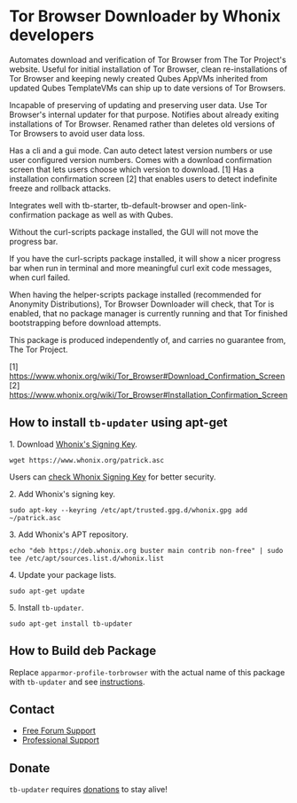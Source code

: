 # Tor Browser Downloader by Whonix developers #

Automates download and verification of Tor Browser from The Tor Project's
website. Useful for initial installation of Tor Browser, clean
re-installations of Tor Browser and keeping newly created Qubes AppVMs
inherited from updated Qubes TemplateVMs can ship up to date versions of
Tor Browsers.

Incapable of preserving of updating and preserving user data. Use
Tor Browser's internal updater for that purpose. Notifies about already
exiting installations of Tor Browser. Renamed rather than deletes old versions
of Tor Browsers to avoid user data loss.

Has a cli and a gui mode. Can auto detect latest version numbers or use user
configured version numbers. Comes with a download confirmation screen that
lets users choose which version to download. [1] Has a installation
confirmation screen [2] that enables users to detect indefinite freeze and
rollback attacks.

Integrates well with tb-starter, tb-default-browser and
open-link-confirmation package as well as with Qubes.

Without the curl-scripts package installed, the GUI will not move the progress
bar.

If you have the curl-scripts package installed, it will show a nicer progress
bar when run in terminal and more meaningful curl exit code messages, when
curl failed.

When having the helper-scripts package installed (recommended for
Anonymity Distributions), Tor Browser Downloader will check, that Tor is
enabled, that no package manager is currently running and that Tor finished
bootstrapping before download attempts.

This package is produced independently of, and carries no guarantee from,
The Tor Project.

[1] https://www.whonix.org/wiki/Tor_Browser#Download_Confirmation_Screen
[2] https://www.whonix.org/wiki/Tor_Browser#Installation_Confirmation_Screen
## How to install `tb-updater` using apt-get ##

1\. Download [Whonix's Signing Key]().

```
wget https://www.whonix.org/patrick.asc
```

Users can [check Whonix Signing Key](https://www.whonix.org/wiki/Whonix_Signing_Key) for better security.

2\. Add Whonix's signing key.

```
sudo apt-key --keyring /etc/apt/trusted.gpg.d/whonix.gpg add ~/patrick.asc
```

3\. Add Whonix's APT repository.

```
echo "deb https://deb.whonix.org buster main contrib non-free" | sudo tee /etc/apt/sources.list.d/whonix.list
```

4\. Update your package lists.

```
sudo apt-get update
```

5\. Install `tb-updater`.

```
sudo apt-get install tb-updater
```

## How to Build deb Package ##

Replace `apparmor-profile-torbrowser` with the actual name of this package with `tb-updater` and see [instructions](https://www.whonix.org/wiki/Dev/Build_Documentation/apparmor-profile-torbrowser).

## Contact ##

* [Free Forum Support](https://forums.whonix.org)
* [Professional Support](https://www.whonix.org/wiki/Professional_Support)

## Donate ##

`tb-updater` requires [donations](https://www.whonix.org/wiki/Donate) to stay alive!
